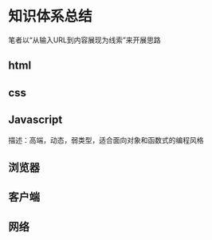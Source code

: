 # 知识体系总结

笔者以“从输入URL到内容展现为线索”来开展思路

## html
## css
## Javascript
描述：高端，动态，弱类型，适合面向对象和函数式的编程风格
## 浏览器
## 客户端
## 网络